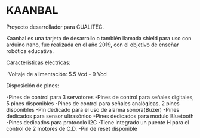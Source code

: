 # KAANBAL
Proyecto desarrollador para CUALITEC.

Kaanbal es una tarjeta de desarrollo o también llamada shield para uso con arduino nano, fue realizada en el año 2019, con el objetivo de enseñar robótica educativa. 

Caracteristicas electricas:

-Voltaje de alimentación: 5.5 Vcd - 9 Vcd

Disposición de pines:

-Pines de control para 3 servotores
-Pines de control para señales digitales, 5 pines disponibles
-Pines de control para señales analógicas, 2 pines disponibles
-Pin dedicado para el uso de alarma sonora(Buzer)
-Pines dedicados para sensor ultrasónico
-Pines dedicados para modulo Bluetooth 
-Pines dedicados para protocolo I2C
-Tiene integrado un puente H para el control de 2 motores de C.D.
-Pin de reset disponible 



